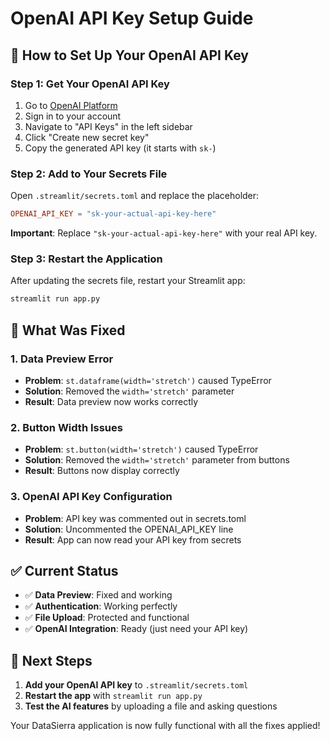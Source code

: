 # OpenAI API Key Setup Guide

## 🔑 How to Set Up Your OpenAI API Key

### Step 1: Get Your OpenAI API Key
1. Go to [OpenAI Platform](https://platform.openai.com/)
2. Sign in to your account
3. Navigate to "API Keys" in the left sidebar
4. Click "Create new secret key"
5. Copy the generated API key (it starts with `sk-`)

### Step 2: Add to Your Secrets File
Open `.streamlit/secrets.toml` and replace the placeholder:

```toml
OPENAI_API_KEY = "sk-your-actual-api-key-here"
```

**Important**: Replace `"sk-your-actual-api-key-here"` with your real API key.

### Step 3: Restart the Application
After updating the secrets file, restart your Streamlit app:

```bash
streamlit run app.py
```

## 🔧 What Was Fixed

### 1. **Data Preview Error**
- **Problem**: `st.dataframe(width='stretch')` caused TypeError
- **Solution**: Removed the `width='stretch'` parameter
- **Result**: Data preview now works correctly

### 2. **Button Width Issues**
- **Problem**: `st.button(width='stretch')` caused TypeError
- **Solution**: Removed the `width='stretch'` parameter from buttons
- **Result**: Buttons now display correctly

### 3. **OpenAI API Key Configuration**
- **Problem**: API key was commented out in secrets.toml
- **Solution**: Uncommented the OPENAI_API_KEY line
- **Result**: App can now read your API key from secrets

## ✅ Current Status

- ✅ **Data Preview**: Fixed and working
- ✅ **Authentication**: Working perfectly
- ✅ **File Upload**: Protected and functional
- ✅ **OpenAI Integration**: Ready (just need your API key)

## 🚀 Next Steps

1. **Add your OpenAI API key** to `.streamlit/secrets.toml`
2. **Restart the app** with `streamlit run app.py`
3. **Test the AI features** by uploading a file and asking questions

Your DataSierra application is now fully functional with all the fixes applied!
